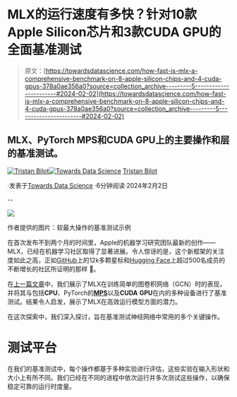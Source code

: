 # MLX的运行速度有多快？针对10款Apple Silicon芯片和3款CUDA GPU的全面基准测试

> 原文：[https://towardsdatascience.com/how-fast-is-mlx-a-comprehensive-benchmark-on-8-apple-silicon-chips-and-4-cuda-gpus-378a0ae356a0?source=collection_archive---------5-----------------------#2024-02-02](https://towardsdatascience.com/how-fast-is-mlx-a-comprehensive-benchmark-on-8-apple-silicon-chips-and-4-cuda-gpus-378a0ae356a0?source=collection_archive---------5-----------------------#2024-02-02)

## MLX、PyTorch MPS和CUDA GPU上的主要操作和层的基准测试。

[](https://tristanbilot.medium.com/?source=post_page---byline--378a0ae356a0--------------------------------)[![Tristan Bilot](../Images/64c2628ae710042d80ca2ee2feb3da37.png)](https://tristanbilot.medium.com/?source=post_page---byline--378a0ae356a0--------------------------------)[](https://towardsdatascience.com/?source=post_page---byline--378a0ae356a0--------------------------------)[![Towards Data Science](../Images/a6ff2676ffcc0c7aad8aaf1d79379785.png)](https://towardsdatascience.com/?source=post_page---byline--378a0ae356a0--------------------------------) [Tristan Bilot](https://tristanbilot.medium.com/?source=post_page---byline--378a0ae356a0--------------------------------)

·发表于[Towards Data Science](https://towardsdatascience.com/?source=post_page---byline--378a0ae356a0--------------------------------) ·6分钟阅读·2024年2月2日

--

![](../Images/1d3887a6e98407c73beb38abfd85ae6c.png)

作者提供的图片：软最大操作的基准测试示例

在首次发布不到两个月的时间里，Apple的机器学习研究团队最新的创作——MLX，已经在机器学习社区取得了显著进展。令人惊讶的是，这个新框架的关注度如此之高，正如[GitHub](https://github.com/ml-explore/mlx)上的12k多颗星标和[Hugging Face](https://huggingface.co/mlx-community)上超过500名成员的不断增长的社区所证明的那样 🤗。

在[上一篇文章](https://medium.com/towards-data-science/mlx-vs-mps-vs-cuda-a-benchmark-c5737ca6efc9)中，我们展示了MLX在训练简单的图卷积网络（GCN）时的表现，并将其与包括**CPU**、PyTorch的[**MPS**](https://pytorch.org/docs/stable/notes/mps.html)以及**CUDA** **GPU**在内的多种设备进行了基准测试。结果令人启发，展示了MLX在高效运行模型方面的潜力。

在这次探索中，我们深入探讨，旨在基准测试神经网络中常用的多个关键操作。

# 测试平台

在我们的基准测试中，每个操作都基于多种实验进行评估，这些实验在输入形状和大小上有所不同。我们已经在不同的进程中依次运行并多次测试这些操作，以确保稳定可靠的运行时度量。

